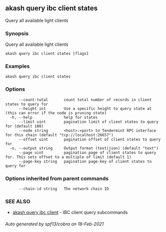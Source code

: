 ## akash query ibc client states

Query all available light clients

### Synopsis

Query all available light clients

```
akash query ibc client states [flags]
```

### Examples

```
akash query ibc client states
```

### Options

```
      --count-total       count total number of records in client states to query for
      --height int        Use a specific height to query state at (this can error if the node is pruning state)
  -h, --help              help for states
      --limit uint        pagination limit of client states to query for (default 100)
      --node string       <host>:<port> to Tendermint RPC interface for this chain (default "tcp://localhost:26657")
      --offset uint       pagination offset of client states to query for
  -o, --output string     Output format (text|json) (default "text")
      --page uint         pagination page of client states to query for. This sets offset to a multiple of limit (default 1)
      --page-key string   pagination page-key of client states to query for
```

### Options inherited from parent commands

```
      --chain-id string   The network chain ID
```

### SEE ALSO

* [akash query ibc client](akash_query_ibc_client.md)	 - IBC client query subcommands

###### Auto generated by spf13/cobra on 18-Feb-2021
